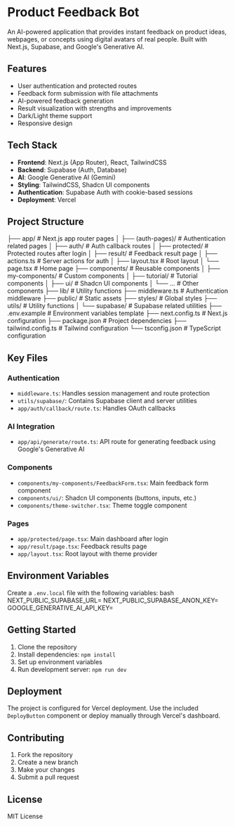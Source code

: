 # Product Feedback Bot

An AI-powered application that provides instant feedback on product ideas, webpages, or concepts using digital avatars of real people. Built with Next.js, Supabase, and Google's Generative AI.

## Features

- User authentication and protected routes
- Feedback form submission with file attachments
- AI-powered feedback generation
- Result visualization with strengths and improvements
- Dark/Light theme support
- Responsive design

## Tech Stack

- **Frontend**: Next.js (App Router), React, TailwindCSS
- **Backend**: Supabase (Auth, Database)
- **AI**: Google Generative AI (Gemini)
- **Styling**: TailwindCSS, Shadcn UI components
- **Authentication**: Supabase Auth with cookie-based sessions
- **Deployment**: Vercel

## Project Structure

├── app/ # Next.js app router pages
│ ├── (auth-pages)/ # Authentication related pages
│ ├── auth/ # Auth callback routes
│ ├── protected/ # Protected routes after login
│ ├── result/ # Feedback result page
│ ├── actions.ts # Server actions for auth
│ ├── layout.tsx # Root layout
│ └── page.tsx # Home page
├── components/ # Reusable components
│ ├── my-components/ # Custom components
│ ├── tutorial/ # Tutorial components
│ ├── ui/ # Shadcn UI components
│ └── ... # Other components
├── lib/ # Utility functions
├── middleware.ts # Authentication middleware
├── public/ # Static assets
├── styles/ # Global styles
├── utils/ # Utility functions
│ └── supabase/ # Supabase related utilities
├── .env.example # Environment variables template
├── next.config.ts # Next.js configuration
├── package.json # Project dependencies
├── tailwind.config.ts # Tailwind configuration
└── tsconfig.json # TypeScript configuration

## Key Files

### Authentication

- `middleware.ts`: Handles session management and route protection
- `utils/supabase/`: Contains Supabase client and server utilities
- `app/auth/callback/route.ts`: Handles OAuth callbacks

### AI Integration

- `app/api/generate/route.ts`: API route for generating feedback using Google's Generative AI

### Components

- `components/my-components/FeedbackForm.tsx`: Main feedback form component
- `components/ui/`: Shadcn UI components (buttons, inputs, etc.)
- `components/theme-switcher.tsx`: Theme toggle component

### Pages

- `app/protected/page.tsx`: Main dashboard after login
- `app/result/page.tsx`: Feedback results page
- `app/layout.tsx`: Root layout with theme provider

## Environment Variables

Create a `.env.local` file with the following variables:
bash
NEXT_PUBLIC_SUPABASE_URL=
NEXT_PUBLIC_SUPABASE_ANON_KEY=
GOOGLE_GENERATIVE_AI_API_KEY=

## Getting Started

1. Clone the repository
2. Install dependencies: `npm install`
3. Set up environment variables
4. Run development server: `npm run dev`

## Deployment

The project is configured for Vercel deployment. Use the included `DeployButton` component or deploy manually through Vercel's dashboard.

## Contributing

1. Fork the repository
2. Create a new branch
3. Make your changes
4. Submit a pull request

## License

MIT License
